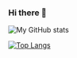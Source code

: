 ### Hi there 👋


![My GitHub stats](https://github-readme-stats.vercel.app/api?username=vvanam&show_icons=true&theme=merko)


[![Top Langs](https://github-readme-stats.vercel.app/api/top-langs/?username=vvanam&layout=compact)](https://github.com/anuraghazra/github-readme-stats)

